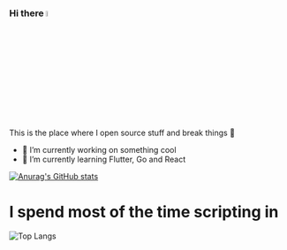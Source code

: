 ### Hi there <a href="https://www.gautamkrishnar.com/"><img src="https://media.giphy.com/media/hvRJCLFzcasrR4ia7z/giphy.gif" width="5%"></a>
This is the place where I open source stuff and break things :rofl:


- 🔭 I’m currently working on something cool
- 🌱 I’m currently learning Flutter, Go and React

[![Anurag's GitHub stats](https://github-readme-stats.vercel.app/api?username=aaron-muti-420)](https://github.com/aaron-muti-420/github-readme-stats)

# I spend most of the time scripting in 
![Top Langs](https://github-readme-stats.vercel.app/api/top-langs/?username=aaron-muti-420&hide_progress=true)
